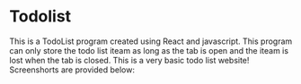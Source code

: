 # Todolist
This is a TodoList program created using React and javascript. This program can only store the todo list iteam as long as the tab is open and the iteam is lost when the tab is closed.
This is a very basic todo list website!
Screenshorts are provided below:


